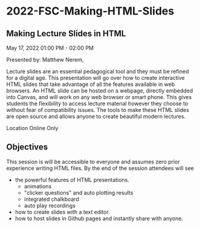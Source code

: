 # 2022-FSC-Making-HTML-Slides


## Making Lecture Slides in HTML
May 17, 2022 01:00 PM - 02:00 PM

Presented by: Matthew Nerem,  

Lecture slides are an essential pedagogical tool and they must be refined for a digital age. This presentation will go over how to create interactive HTML slides that take advantage of all the features available in web browsers. An HTML slide can be hosted on a webpage, directly embedded into Canvas, and will work on any web browser or smart phone. This gives students the flexibility to access lecture material however they choose to without fear of compatibility issues. The tools to make these HTML slides are open source and allows anyone to create beautiful modern lectures.

Location
Online Only
## Objectives
This session is will be accessible to everyone and assumes zero prior experience writing HTML files. By the end of the session attendees will see
- the powerful features of HTML presentations.
  - animations
  - "clicker questions" and auto plotting results
  - integrated chalkboard
  - auto play recordings
- how to create slides with a text editor.
- how to host slides in Github pages and instantly share with anyone.

